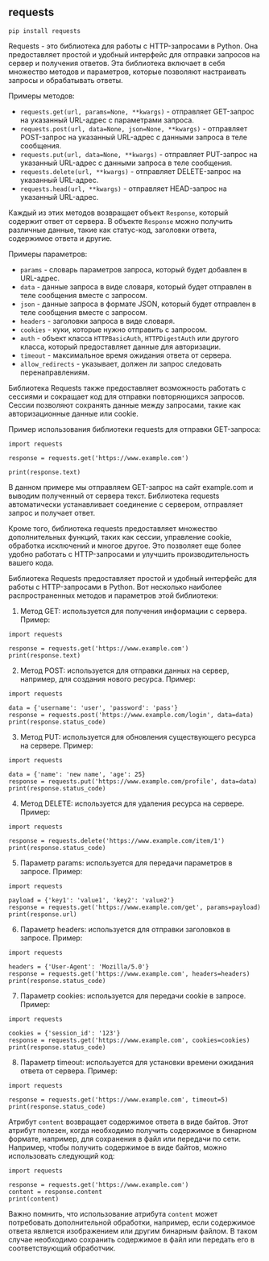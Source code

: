## requests
```
pip install requests
```

Requests - это библиотека для работы с HTTP-запросами в Python. Она предоставляет простой и удобный интерфейс для отправки запросов на сервер и получения ответов. Эта библиотека включает в себя множество методов и параметров, которые позволяют настраивать запросы и обрабатывать ответы.

Примеры методов:
- `requests.get(url, params=None, **kwargs)` - отправляет GET-запрос на указанный URL-адрес с параметрами запроса.
- `requests.post(url, data=None, json=None, **kwargs)` - отправляет POST-запрос на указанный URL-адрес с данными запроса в теле сообщения.
- `requests.put(url, data=None, **kwargs)` - отправляет PUT-запрос на указанный URL-адрес с данными запроса в теле сообщения.
- `requests.delete(url, **kwargs)` - отправляет DELETE-запрос на указанный URL-адрес.
- `requests.head(url, **kwargs)` - отправляет HEAD-запрос на указанный URL-адрес.

Каждый из этих методов возвращает объект `Response`, который содержит ответ от сервера. В объекте `Response` можно получить различные данные, такие как статус-код, заголовки ответа, содержимое ответа и другие.

Примеры параметров:
- `params` - словарь параметров запроса, который будет добавлен в URL-адрес.
- `data` - данные запроса в виде словаря, который будет отправлен в теле сообщения вместе с запросом.
- `json` - данные запроса в формате JSON, который будет отправлен в теле сообщения вместе с запросом.
- `headers` - заголовки запроса в виде словаря.
- `cookies` - куки, которые нужно отправить с запросом.
- `auth` - объект класса `HTTPBasicAuth`, `HTTPDigestAuth` или другого класса, который предоставляет данные для авторизации.
- `timeout` - максимальное время ожидания ответа от сервера.
- `allow_redirects` - указывает, должен ли запрос следовать перенаправлениям.

Библиотека Requests также предоставляет возможность работать с сессиями и сокращает код для отправки повторяющихся запросов. Сессии позволяют сохранять данные между запросами, такие как авторизационные данные или cookie.


Пример использования библиотеки requests для отправки GET-запроса:

```
import requests

response = requests.get('https://www.example.com')

print(response.text)
```

В данном примере мы отправляем GET-запрос на сайт example.com и выводим полученный от сервера текст. Библиотека requests автоматически устанавливает соединение с сервером, отправляет запрос и получает ответ.

Кроме того, библиотека requests предоставляет множество дополнительных функций, таких как сессии, управление cookie, обработка исключений и многое другое. Это позволяет еще более удобно работать с HTTP-запросами и улучшить производительность вашего кода.


Библиотека Requests предоставляет простой и удобный интерфейс для работы с HTTP-запросами в Python. Вот несколько наиболее распространенных методов и параметров этой библиотеки:

1. Метод GET: используется для получения информации с сервера. Пример:

```
import requests

response = requests.get('https://www.example.com')
print(response.text)
```

2. Метод POST: используется для отправки данных на сервер, например, для создания нового ресурса. Пример:

```
import requests

data = {'username': 'user', 'password': 'pass'}
response = requests.post('https://www.example.com/login', data=data)
print(response.status_code)
```

3. Метод PUT: используется для обновления существующего ресурса на сервере. Пример:

```
import requests

data = {'name': 'new name', 'age': 25}
response = requests.put('https://www.example.com/profile', data=data)
print(response.status_code)
```

4. Метод DELETE: используется для удаления ресурса на сервере. Пример:

```
import requests

response = requests.delete('https://www.example.com/item/1')
print(response.status_code)
```

5. Параметр params: используется для передачи параметров в запросе. Пример:

```
import requests

payload = {'key1': 'value1', 'key2': 'value2'}
response = requests.get('https://www.example.com/get', params=payload)
print(response.url)
```

6. Параметр headers: используется для отправки заголовков в запросе. Пример:

```
import requests

headers = {'User-Agent': 'Mozilla/5.0'}
response = requests.get('https://www.example.com', headers=headers)
print(response.status_code)
```

7. Параметр cookies: используется для передачи cookie в запросе. Пример:

```
import requests

cookies = {'session_id': '123'}
response = requests.get('https://www.example.com', cookies=cookies)
print(response.status_code)
```

8. Параметр timeout: используется для установки времени ожидания ответа от сервера. Пример:

```
import requests

response = requests.get('https://www.example.com', timeout=5)
print(response.status_code)
```


Атрибут `content` возвращает содержимое ответа в виде байтов. Этот атрибут полезен, когда необходимо получить содержимое в бинарном формате, например, для сохранения в файл или передачи по сети. Например, чтобы получить содержимое в виде байтов, можно использовать следующий код:

```
import requests

response = requests.get('https://www.example.com')
content = response.content
print(content)
```

Важно помнить, что использование атрибута `content` может потребовать дополнительной обработки, например, если содержимое ответа является изображением или другим бинарным файлом. В таком случае необходимо сохранить содержимое в файл или передать его в соответствующий обработчик.
